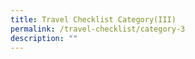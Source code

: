 ```yaml
---
title: Travel Checklist Category(III)
permalink: /travel-checklist/category-3
description: ""
---
```

